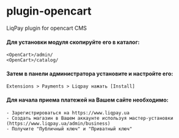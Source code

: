 plugin-opencart
===============

LiqPay plugin for opencart CMS

#### Для установки модуля скопируйте его в каталог: ####

```
<OpenCart>/admin/
<OpenCart>/catalog/
```

#### Затем в панели администратора установите и настройте его: ####

```
Extensions > Payments > Liqpay нажать [Install]
```


#### Для начала приема платежей на Вашем сайте необходимо: ####
    - Зарегистрироваться на https://www.liqpay.ua
    - Создать магазин в Вашем аккаунте используя мастер-установки (https://www.liqpay.ua/admin/business)
    - Получите "Публичный ключ" и "Приватный ключ"
